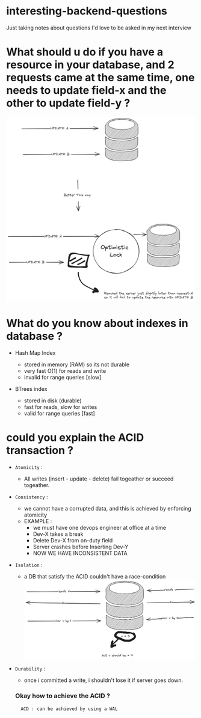 # interesting-backend-questions
Just taking notes about questions I'd love to be asked in my next interview 

# What should u do if you have a resource in your database, and 2 requests came at the same time, one needs to update field-x and the other to update field-y ?
![optimistic lock](optimistic-lock.png)

# What do you know about indexes in database ?
- Hash Map Index 
    - stored in memory (RAM) so its not durable 
    - very fast O(1) for reads and write 
    - invalid for range queries [slow]

- BTrees index 
    - stored in disk (durable)
    - fast for reads, slow for writes 
    - valid for range queries [fast]

# could you explain the ACID transaction ?
- `Atomicity` :
    - All writes (insert - update - delete) fail togeather or succeed togeather.

- `Consistency` : 
    - we cannot have a corrupted data, and this is achieved by enforcing atomicity 
    - EXAMPLE : 
        * we must have one devops engineer at office at a time 
        * Dev-X takes a break 
        * Delete Dev-X from on-duty field 
        * Server crashes before Inserting Dev-Y 
        * NOW WE HAVE INCONSISTENT DATA 

- `Isolation` : 
    - a DB that satisfy the ACID couldn't have a race-condition 
    ![alt text](non-isolated-tx.png)

- `Durability` : 
    - once i committed a write, i shouldn't lose it if server goes down.

    ### Okay how to achieve the ACID ?
        ACD : can be achieved by using a WAL 